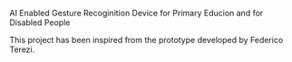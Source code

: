 AI Enabled Gesture Recoginition Device for Primary Educion and for Disabled People


This project has been inspired from the prototype developed by Federico Terezi. 
